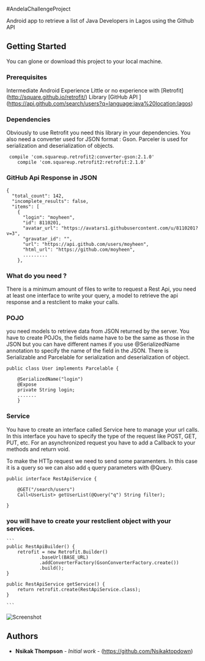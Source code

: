 #AndelaChallengeProject

Android app to retrieve a list of Java Developers in Lagos using the Github API 


## Getting Started

You can glone or download this project to your local machine. 

### Prerequisites

Intermediate Android Experience
Little or no experience with [Retrofit] (http://square.github.io/retrofit/) Library
[GitHub API  ] (https://api.github.com/search/users?q=language:java%20location:lagos)



### Dependencies
Obviously to use Retrofit you need this library in your dependencies. You also need a converter used for JSON format : Gson.
Parceler is used for serialization and deserialization of objects.

```
 compile 'com.squareup.retrofit2:converter-gson:2.1.0'
    compile 'com.squareup.retrofit2:retrofit:2.1.0'
```



### GitHub Api Response in JSON


```
{
  "total_count": 142,
  "incomplete_results": false,
  "items": [
    {
      "login": "moyheen",
      "id": 8110201,
      "avatar_url": "https://avatars1.githubusercontent.com/u/8110201?v=3",
      "gravatar_id": "",
      "url": "https://api.github.com/users/moyheen",
      "html_url": "https://github.com/moyheen",
      .........
    },
 ```
 
### What do you need ?

There is a minimum amount of files to write to request a Rest Api, you need at least one interface to write your query, 
a model to retrieve the api response and a restclient to make your calls.

### POJO
you need models to retrieve data from JSON returned by the server. You have to create POJOs, the fields name have to be the same as those in the JSON but you can have different names if you use @SerializedName annotation to specify the name of the field in the JSON. 
There is Serializable and Parcelable for serialization and deserialization of object. 

```
public class User implements Parcelable {

    @SerializedName("login")
    @Expose
    private String login;
    .......
    }
```


### Service

You have to create an interface called Service here to manage your url calls. 
In this interface you have to specify the type of the request like POST, GET, PUT, etc. 
For an asynchronized request you have to add a Callback to your methods and return void.  

To make the HTTp request we need to send some paramenters. In this case it is a query so we can also add ``q`` query parameters with @Query. 

```
public interface RestApiService {

    @GET("/search/users")
    Call<UserList> getUserList(@Query("q") String filter);

}

```


### you will have to create your restclient object with your services.

    ```
    public RestApiBuilder() {
        retrofit = new Retrofit.Builder()
                .baseUrl(BASE_URL)
                .addConverterFactory(GsonConverterFactory.create())
                .build();
    }

    public RestApiService getService() {
        return retrofit.create(RestApiService.class);
    }
    
    ```

![Screenshot](screenshot/userlist.png)

## Authors

* **Nsikak Thompson** - *Initial work* - (https://github.com/Nsikaktopdown)


